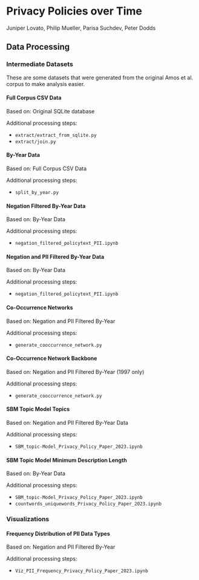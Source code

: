 # Privacy Policies over Time
Juniper Lovato, Philip Mueller, Parisa Suchdev, Peter Dodds

## Data Processing

### Intermediate Datasets

These are some datasets that were generated from the original Amos et al. corpus to make analysis easier.

#### Full Corpus CSV Data

Based on: Original SQLite database

Additional processing steps:

- `extract/extract_from_sqlite.py`
- `extract/join.py`

#### By-Year Data

Based on: Full Corpus CSV Data

Additional processing steps:

- `split_by_year.py`

#### Negation Filtered By-Year Data

Based on: By-Year Data

Additional processing steps:

- `negation_filtered_policytext_PII.ipynb`

#### Negation and PII Filtered By-Year Data

Based on: By-Year Data

Additional processing steps:

- `negation_filtered_policytext_PII.ipynb`

#### Co-Occurrence Networks

Based on: Negation and PII Filtered By-Year

Additional processing steps:

- `generate_cooccurrence_network.py`

#### Co-Occurrence Network Backbone

Based on: Negation and PII Filtered By-Year (1997 only)

Additional processing steps:

- `generate_cooccurrence_network.py`

#### SBM Topic Model Topics 

Based on: Negation and PII Filtered By-Year Data

Additional processing steps:

- `SBM_topic-Model_Privacy_Policy_Paper_2023.ipynb`

#### SBM Topic Model Minimum Description Length 

Based on: By-Year Data

Additional processing steps:

- `SBM_topic-Model_Privacy_Policy_Paper_2023.ipynb`
- `countwords_uniquewords_Privacy_Policy_Paper_2023.ipynb`

### Visualizations

#### Frequency Distribution of PII Data Types

Based on: Negation and PII Filtered By-Year 

Additional processing steps:

- `Viz_PII_Frequency_Privacy_Policy_Paper_2023.ipynb`
